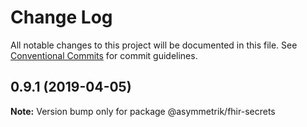 # Change Log

All notable changes to this project will be documented in this file.
See [Conventional Commits](https://conventionalcommits.org) for commit guidelines.

## 0.9.1 (2019-04-05)

**Note:** Version bump only for package @asymmetrik/fhir-secrets
